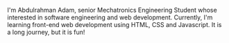 I'm Abdulrahman Adam, senior Mechatronics Engineering Student whose interested in software engineering and web development. Currently, I'm learning front-end web development using HTML, CSS and Javascript. It is a long journey, but it is fun!
